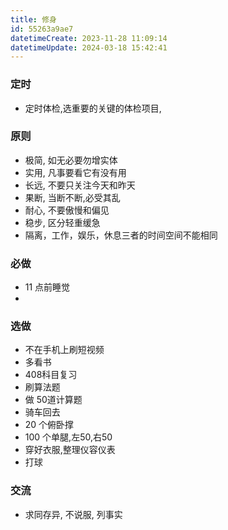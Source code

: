 ```yaml
---
title: 修身
id: 55263a9ae7
datetimeCreate: 2023-11-28 11:09:14
datetimeUpdate: 2024-03-18 15:42:41
---
```


### 定时
- 定时体检,选重要的关键的体检项目,


### 原则
- 极简, 如无必要勿增实体
- 实用, 凡事要看它有没有用
- 长远, 不要只关注今天和昨天
- 果断, 当断不断,必受其乱
- 耐心, 不要傲慢和偏见
- 稳步, 区分轻重缓急 
- 隔离，工作，娱乐，休息三者的时间空间不能相同

### 必做
- 11 点前睡觉
- 
### 选做

- 不在手机上刷短视频
- 多看书
- 408科目复习
- 刷算法题
- 做 50道计算题
- 骑车回去
- 20 个俯卧撑
- 100 个单腿,左50,右50
- 穿好衣服,整理仪容仪表
- 打球

### 交流
- 求同存异, 不说服, 列事实